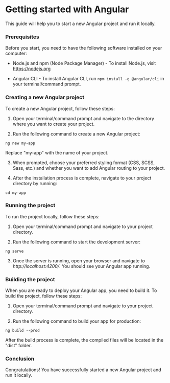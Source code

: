 # Getting started with Angular
This guide will help you to start a new Angular project and run it locally.

### Prerequisites
Before you start, you need to have the following software installed on your computer:

- Node.js and npm (Node Package Manager) - To install Node.js, visit https://nodejs.org

- Angular CLI - To install Angular CLI, run `npm install -g @angular/cli` in your terminal/command prompt.

### Creating a new Angular project

To create a new Angular project, follow these steps:

1. Open your terminal/command prompt and navigate to the directory where you want to create your project.

2. Run the following command to create a new Angular project:

`ng new my-app`


Replace "my-app" with the name of your project.

3. When prompted, choose your preferred styling format (CSS, SCSS, Sass, etc.) and whether you want to add Angular routing to your project.

4. After the installation process is complete, navigate to your project directory by running:

`cd my-app`


### Running the project

To run the project locally, follow these steps:

1. Open your terminal/command prompt and navigate to your project directory.

2. Run the following command to start the development server:

`ng serve`

3. Once the server is running, open your browser and navigate to *http://localhost:4200/*. You should see your Angular app running.

### Building the project
When you are ready to deploy your Angular app, you need to build it. To build the project, follow these steps:

1. Open your terminal/command prompt and navigate to your project directory.

2. Run the following command to build your app for production:

`ng build --prod`

After the build process is complete, the compiled files will be located in the "dist" folder.

### Conclusion
Congratulations! You have successfully started a new Angular project and run it locally. 
